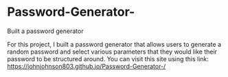 # Password-Generator-
Built a password generator 

For this project, I built a password generator that allows users to generate a random password and select various parameters that they would like their password to be structured around. You can visit this site using this link: https://johnjohnson803.github.io/Password-Generator-/

